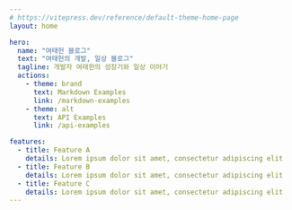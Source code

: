 ```yaml
---
# https://vitepress.dev/reference/default-theme-home-page
layout: home

hero:
  name: "여태헌 블로그"
  text: "여태헌의 개발, 일상 블로그"
  tagline: 개발자 여태헌의 성장기와 일상 이야기
  actions:
    - theme: brand
      text: Markdown Examples
      link: /markdown-examples
    - theme: alt
      text: API Examples
      link: /api-examples

features:
  - title: Feature A
    details: Lorem ipsum dolor sit amet, consectetur adipiscing elit
  - title: Feature B
    details: Lorem ipsum dolor sit amet, consectetur adipiscing elit
  - title: Feature C
    details: Lorem ipsum dolor sit amet, consectetur adipiscing elit
---
```


